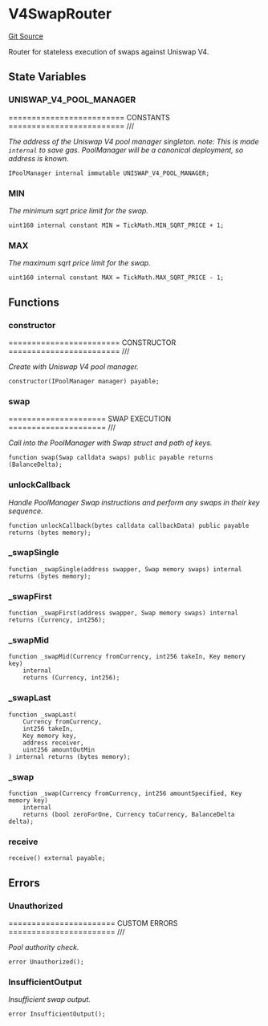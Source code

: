 # V4SwapRouter
[Git Source](https://github.com/z0r0z/v4-router/blob/5a1e320034f5e0745f06fd9f2e80920d8eaaa019/src/V4SwapRouter.sol)

Router for stateless execution of swaps against Uniswap V4.


## State Variables
### UNISWAP_V4_POOL_MANAGER
========================= CONSTANTS ========================= ///

*The address of the Uniswap V4 pool manager singleton.
note: This is made `internal` to save gas. PoolManager
will be a canonical deployment, so address is known.*


```solidity
IPoolManager internal immutable UNISWAP_V4_POOL_MANAGER;
```


### MIN
*The minimum sqrt price limit for the swap.*


```solidity
uint160 internal constant MIN = TickMath.MIN_SQRT_PRICE + 1;
```


### MAX
*The maximum sqrt price limit for the swap.*


```solidity
uint160 internal constant MAX = TickMath.MAX_SQRT_PRICE - 1;
```


## Functions
### constructor

======================== CONSTRUCTOR ======================== ///

*Create with Uniswap V4 pool manager.*


```solidity
constructor(IPoolManager manager) payable;
```

### swap

===================== SWAP EXECUTION ===================== ///

*Call into the PoolManager with Swap struct and path of keys.*


```solidity
function swap(Swap calldata swaps) public payable returns (BalanceDelta);
```

### unlockCallback

*Handle PoolManager Swap instructions and perform any swaps in their key sequence.*


```solidity
function unlockCallback(bytes calldata callbackData) public payable returns (bytes memory);
```

### _swapSingle


```solidity
function _swapSingle(address swapper, Swap memory swaps) internal returns (bytes memory);
```

### _swapFirst


```solidity
function _swapFirst(address swapper, Swap memory swaps) internal returns (Currency, int256);
```

### _swapMid


```solidity
function _swapMid(Currency fromCurrency, int256 takeIn, Key memory key)
    internal
    returns (Currency, int256);
```

### _swapLast


```solidity
function _swapLast(
    Currency fromCurrency,
    int256 takeIn,
    Key memory key,
    address receiver,
    uint256 amountOutMin
) internal returns (bytes memory);
```

### _swap


```solidity
function _swap(Currency fromCurrency, int256 amountSpecified, Key memory key)
    internal
    returns (bool zeroForOne, Currency toCurrency, BalanceDelta delta);
```

### receive


```solidity
receive() external payable;
```

## Errors
### Unauthorized
======================= CUSTOM ERRORS ======================= ///

*Pool authority check.*


```solidity
error Unauthorized();
```

### InsufficientOutput
*Insufficient swap output.*


```solidity
error InsufficientOutput();
```

